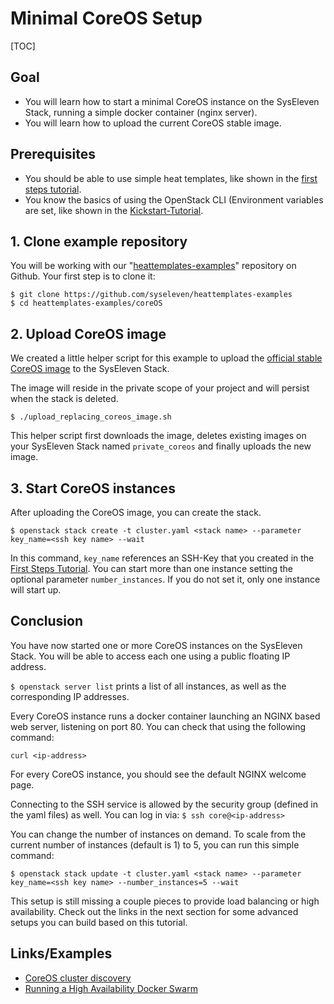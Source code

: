 # Minimal CoreOS Setup

[TOC]

## Goal

* You will learn how to start a minimal CoreOS instance on the SysEleven Stack, running a simple docker container (nginx server).
* You will learn how to upload the current CoreOS stable image.

## Prerequisites

* You should be able to use simple heat templates, like shown in the [first steps tutorial](01-firststeps/).
* You know the basics of using the OpenStack CLI (Environment variables are set, like shown in the [Kickstart-Tutorial](02-kickstart/).

## 1. Clone example repository

You will be working with our "[heattemplates-examples](https://github.com/syseleven/heattemplates-examples)" repository on Github. Your first step is to clone it:

```
$ git clone https://github.com/syseleven/heattemplates-examples
$ cd heattemplates-examples/coreOS
```

## 2. Upload CoreOS image

We created a little helper script for this example to upload the [official stable CoreOS image](https://coreos.com/os/docs/latest/booting-on-openstack.html) to the SysEleven Stack.

The image will reside in the private scope of your project and will persist when the stack is deleted.

```
$ ./upload_replacing_coreos_image.sh
```

This helper script first downloads the image, deletes existing images on your SysEleven Stack named `private_coreos` and finally uploads the new image.

## 3. Start CoreOS instances

After uploading the CoreOS image, you can create the stack.

```
$ openstack stack create -t cluster.yaml <stack name> --parameter key_name=<ssh key name> --wait
```

In this command, `key_name` references an SSH-Key that you created in the [First Steps Tutorial](01-firststeps/#importing-your-ssh-key). You can start more than one instance setting the optional parameter `number_instances`. If you do not set it, only one instance will start up.

## Conclusion

You have now started one or more CoreOS instances on the SysEleven Stack. You will be able to access each one using a public floating IP address.

`$ openstack server list` prints a list of all instances, as well as the corresponding IP addresses.

Every CoreOS instance runs a docker container launching an NGINX based web server, listening on port 80. You can check that using the following command:

`curl <ip-address>` 

For every CoreOS instance, you should see the default NGINX welcome page.

Connecting to the SSH service is allowed by the security group (defined in the yaml files) as well. You can log in via:
`$ ssh core@<ip-address>`

You can change the number of instances on demand. To scale from the current number of instances (default is 1) to 5, you can run this simple command:

```
$ openstack stack update -t cluster.yaml <stack name> --parameter key_name=<ssh key name> --number_instances=5 --wait
```

This setup is still missing a couple pieces to provide load balancing or high availability. Check out the links in the next section for some advanced setups you can build based on this tutorial.


## Links/Examples

* [CoreOS cluster discovery](https://coreos.com/os/docs/latest/cluster-discovery.html)
* [Running a High Availability Docker Swarm](http://tech.paulcz.net/2016/01/running-ha-docker-swarm/)
